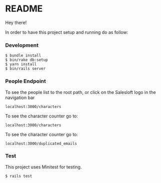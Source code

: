 # README

Hey there! 

In order to have this project setup and running do as follow:

### Development

```
$ bundle install
$ bin/rake db:setup
$ yarn install
$ bin/rails server
```

### People Endpoint 
To see the people list to the root path, or click on the Salesloft logo in the navigation bar
```
localhost:3000/characters
```

To see the character counter go to: 
```
localhost:3000/characters
```

To see the character counter go to: 
```
localhost:3000/duplicated_emails
```

### Test

This project uses Minitest for testing.

```
$ rails test
```
